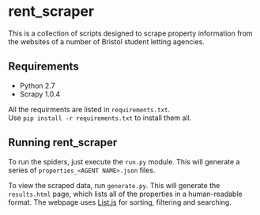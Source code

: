 # rent_scraper

This is a collection of scripts designed to scrape property information from the websites of a number of Bristol student letting agencies.

## Requirements

* Python 2.7
* Scrapy 1.0.4

All the requirments are listed in `requirements.txt`.  
Use `pip install -r requirements.txt` to install them all.

## Running rent_scraper

To run the spiders, just execute the `run.py` module. This will generate a series of `properties_<AGENT NAME>.json` files.

To view the scraped data, run `generate.py`. This will generate the `results.html` page, which lists all of the properties in a human-readable format. 
The webpage uses [List.js](http://www.listjs.com/) for sorting, filtering and searching.
